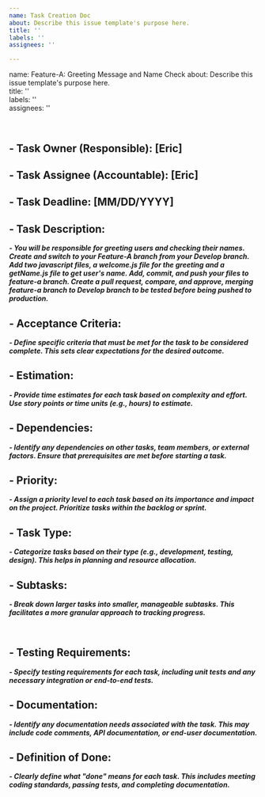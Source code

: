 ```yaml
---
name: Task Creation Doc
about: Describe this issue template's purpose here.
title: ''
labels: ''
assignees: ''

---
```




name: Feature-A: Greeting Message and Name Check
about: Describe this issue template's purpose here.  
title: ''  
labels: ''  
assignees: ''  

<br>

## - Task Owner (Responsible): [Eric]

## - Task Assignee (Accountable): [Eric]

## - Task Deadline: [MM/DD/YYYY]

## - Task Description:

***- You will be responsible for greeting users and checking their names. Create and switch to your Feature-A branch from your Develop branch. Add two javascript files, a welcome.js file for the greeting and a getName.js file to get user's name. Add, commit, and push your files to feature-a branch. Create a pull request, compare, and approve, merging feature-a branch to Develop branch to be tested before being pushed to production.***

## - Acceptance Criteria:

***- Define specific criteria that must be met for the task to be considered complete. This sets clear expectations for the desired outcome.***

## - Estimation:

***- Provide time estimates for each task based on complexity and effort. Use story points or time units (e.g., hours) to estimate.***

## - Dependencies:

***- Identify any dependencies on other tasks, team members, or external factors. Ensure that prerequisites are met before starting a task.***

## - Priority:

***- Assign a priority level to each task based on its importance and impact on the project. Prioritize tasks within the backlog or sprint.***

## - Task Type:

***- Categorize tasks based on their type (e.g., development, testing, design). This helps in planning and resource allocation.***

## - Subtasks:

***- Break down larger tasks into smaller, manageable subtasks. This facilitates a more granular approach to tracking progress.***

<br>

## - Testing Requirements:

***- Specify testing requirements for each task, including unit tests and any necessary integration or end-to-end tests.***

## - Documentation:

***- Identify any documentation needs associated with the task. This may include code comments, API documentation, or end-user documentation.***

## - Definition of Done:

***- Clearly define what "done" means for each task. This includes meeting coding standards, passing tests, and completing documentation.***
